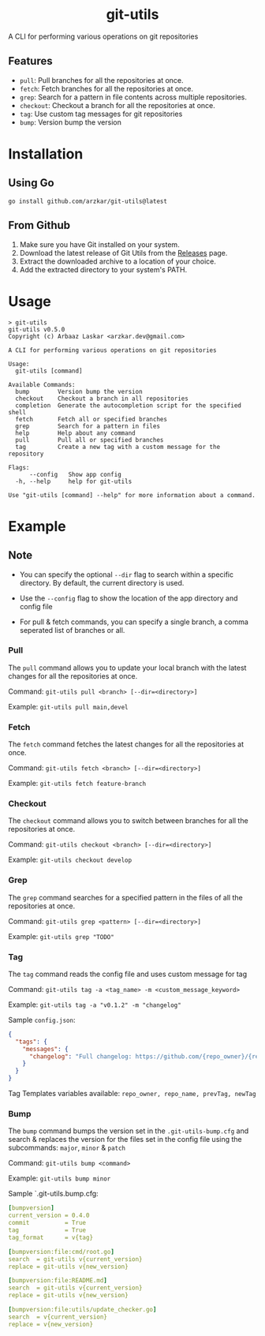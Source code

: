 <h1 align="center">git-utils</h1>

A CLI for performing various operations on git repositories
<br>

## Features

- `pull`: Pull branches for all the repositories at once.
- `fetch`: Fetch branches for all the repositories at once.
- `grep`: Search for a pattern in file contents across multiple repositories.
- `checkout`: Checkout a branch for all the repositories at once.
- `tag`: Use custom tag messages for git repositories
- `bump`: Version bump the version

# Installation

## Using Go

```
go install github.com/arzkar/git-utils@latest
```

## From Github

1. Make sure you have Git installed on your system.
2. Download the latest release of Git Utils from the [Releases](https://github.com/arzkar/git-utils/releases) page.
3. Extract the downloaded archive to a location of your choice.
4. Add the extracted directory to your system's PATH.

# Usage

```
> git-utils
git-utils v0.5.0
Copyright (c) Arbaaz Laskar <arzkar.dev@gmail.com>

A CLI for performing various operations on git repositories

Usage:
  git-utils [command]

Available Commands:
  bump        Version bump the version
  checkout    Checkout a branch in all repositories
  completion  Generate the autocompletion script for the specified shell
  fetch       Fetch all or specified branches
  grep        Search for a pattern in files
  help        Help about any command
  pull        Pull all or specified branches
  tag         Create a new tag with a custom message for the repository

Flags:
      --config   Show app config
  -h, --help     help for git-utils

Use "git-utils [command] --help" for more information about a command.
```

# Example

## Note

- You can specify the optional `--dir` flag to search within a specific directory. By default, the current directory is used.

- Use the `--config` flag to show the location of the app directory and config file

- For pull & fetch commands, you can specify a single branch, a comma seperated list of branches or all.

### Pull

The `pull` command allows you to update your local branch with the latest changes for all the repositories at once.

Command:
`git-utils pull <branch> [--dir=<directory>]`

Example:
`git-utils pull main,devel`

### Fetch

The `fetch` command fetches the latest changes for all the repositories at once.

Command:
`git-utils fetch <branch> [--dir=<directory>]`

Example:
`git-utils fetch feature-branch`

### Checkout

The `checkout` command allows you to switch between branches for all the repositories at once.

Command:
`git-utils checkout <branch> [--dir=<directory>]`

Example:
`git-utils checkout develop`

### Grep

The `grep` command searches for a specified pattern in the files of all the repositories at once.

Command:
`git-utils grep <pattern> [--dir=<directory>]`

Example:
`git-utils grep "TODO"`

### Tag

The `tag` command reads the config file and uses custom message for tag

Command:
`git-utils tag -a <tag_name> -m <custom_message_keyword>`

Example:
`git-utils tag -a "v0.1.2" -m "changelog"`

Sample `config.json`:

```json
{
  "tags": {
    "messages": {
      "changelog": "Full changelog: https://github.com/{repo_owner}/{repo_name}/compare/{prevTag}...{newTag}"
    }
  }
}
```

Tag Templates variables available: `repo_owner, repo_name, prevTag, newTag`

### Bump

The `bump` command bumps the version set in the `.git-utils-bump.cfg` and search & replaces the version for the files set in the config file using the subcommands: `major`, `minor` & `patch`

Command:
`git-utils bump <command>`

Example:
`git-utils bump minor`

Sample `.git-utils.bump.cfg:

```yml
[bumpversion]
current_version = 0.4.0
commit          = True
tag             = True
tag_format      = v{tag}

[bumpversion:file:cmd/root.go]
search  = git-utils v{current_version}
replace = git-utils v{new_version}

[bumpversion:file:README.md]
search  = git-utils v{current_version}
replace = git-utils v{new_version}

[bumpversion:file:utils/update_checker.go]
search  = v{current_version}
replace = v{new_version}
```
